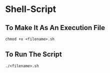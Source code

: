 # Shell-Script

## To Make It As An Execution File
```chmod +x <filename>.sh```
## To Run The Script
```./<filename>.sh```
